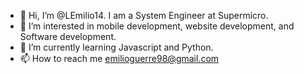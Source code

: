 - 👋 Hi, I’m @LEmilio14. I am a System Engineer at Supermicro.
- 👀 I’m interested in mobile development, website development, and Software development.
- 🌱 I’m currently learning Javascript and Python.
- 📫 How to reach me emilioguerre98@gmail.com

<!---
LEmilio14/LEmilio14 is a ✨ special ✨ repository because its `README.md` (this file) appears on your GitHub profile.
You can click the Preview link to take a look at your changes.
--->
